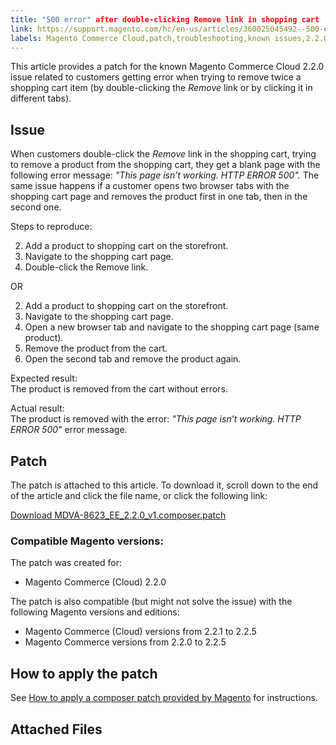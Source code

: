```yaml
---
title: "500 error" after double-clicking Remove link in shopping cart 
link: https://support.magento.com/hc/en-us/articles/360025045492--500-error-after-double-clicking-Remove-link-in-shopping-cart-
labels: Magento Commerce Cloud,patch,troubleshooting,known issues,2.2.0,500 error,shopping cart
---
```


This article provides a patch for the known Magento Commerce Cloud 2.2.0 issue related to customers getting error when trying to remove twice a shopping cart item (by double-clicking the *Remove* link or by clicking it in different tabs).

 Issue
-----

 When customers double-click the *Remove* link in the shopping cart, trying to remove a product from the shopping cart, they get a blank page with the following error message: *"This page isn’t working. HTTP ERROR 500".* The same issue happens if a customer opens two browser tabs with the shopping cart page and removes the product first in one tab, then in the second one.

 Steps to reproduce:

 
 2. Add a product to shopping cart on the storefront.
 4. Navigate to the shopping cart page.
 6. Double-click the Remove link.
 
 OR 

 
 2. Add a product to shopping cart on the storefront.
 4. Navigate to the shopping cart page.
 6. Open a new browser tab and navigate to the shopping cart page (same product).
 8. Remove the product from the cart.
 10. Open the second tab and remove the product again. 
 
 Expected result:  
 The product is removed from the cart without errors.

 Actual result:  
 The product is removed with the error: *"This page isn’t working. HTTP ERROR 500"* error message.

 Patch
-----

 The patch is attached to this article. To download it, scroll down to the end of the article and click the file name, or click the following link:

 [Download MDVA-8623\_EE\_2.2.0\_v1.composer.patch](https://support.magento.com/hc/en-us/article_attachments/360023828792/MDVA-8623_EE_2.2.0_v1.composer.patch)

 ### Compatible Magento versions:

 The patch was created for:

 
 * Magento Commerce (Cloud) 2.2.0
 
 The patch is also compatible (but might not solve the issue) with the following Magento versions and editions:

 
 * Magento Commerce (Cloud) versions from 2.2.1 to 2.2.5
 * Magento Commerce versions from 2.2.0 to 2.2.5
 
 How to apply the patch
----------------------

 See [How to apply a composer patch provided by Magento](https://support.magento.com/hc/en-us/articles/360028367731) for instructions.

 Attached Files
--------------

